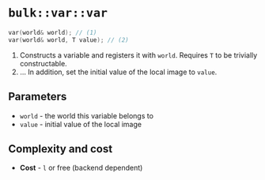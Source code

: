 # `bulk::var::var`

```cpp
var(world& world); // (1)
var(world& world, T value); // (2)
```

1. Constructs a variable and registers it with `world`. Requires `T` to be trivially constructable.
2. ... In addition, set the initial value of the local image to `value`.

## Parameters

* `world` - the world this variable belongs to
* `value` - initial value of the local image

## Complexity and cost

* **Cost** - `l` or free (backend dependent)
